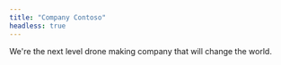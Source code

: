 ```yaml
---
title: "Company Contoso"
headless: true
---
```


We're the next level drone making company that will change the world.
